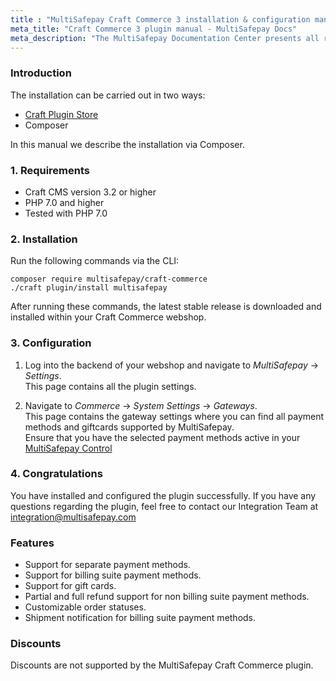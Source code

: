 ```yaml
---
title : "MultiSafepay Craft Commerce 3 installation & configuration manual"
meta_title: "Craft Commerce 3 plugin manual - MultiSafepay Docs"
meta_description: "The MultiSafepay Documentation Center presents all relevant information about our Plugins and API. You can also find support pages for payment methods, tools and general questions as well as the contact details of our Support and Integration Teams."
---
```


### Introduction

The installation can be carried out in two ways:

+ [Craft Plugin Store](https://plugins.craftcms.com/multisafepay)
+ Composer

In this manual we describe the installation via Composer.

### 1. Requirements
- Craft CMS version 3.2 or higher
- PHP 7.0 and higher
- Tested with PHP 7.0 

### 2. Installation
Run the following commands via the CLI:

```
composer require multisafepay/craft-commerce
./craft plugin/install multisafepay
```

After running these commands, the latest stable release is downloaded and installed within your
Craft Commerce webshop.

### 3. Configuration
1. Log into the backend of your webshop and navigate to _MultiSafepay_ -> _Settings_.  
This page contains all the plugin settings.

2. Navigate to _Commerce_ -> _System Settings_ -> _Gateways_.  
This page contains the gateway settings where you can find all payment methods and giftcards supported by MultiSafepay.  
Ensure that you have the selected payment methods active in your [MultiSafepay Control](https://merchant.multisafepay.com)

### 4. Congratulations
You have installed and configured the plugin successfully. If you have any questions regarding the plugin, feel free to contact our Integration Team at <integration@multisafepay.com>

### Features

- Support for separate payment methods.
- Support for billing suite payment methods.
- Support for gift cards.
- Partial and full refund support for non billing suite payment methods.
- Customizable order statuses.
- Shipment notification for billing suite payment methods.

### Discounts
Discounts are not supported by the MultiSafepay Craft Commerce plugin.